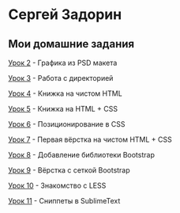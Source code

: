 # Сергей Задорин
## Мои домашние задания

[Урок 2](zadorinserj.github.io/lesson_2/) - Графика из PSD макета


[Урок 3](zadorinserj.github.io/lesson_3/) - Работа с директорией


[Урок 4](zadorinserj.github.io/lesson_4/) - Книжка на чистом HTML


[Урок 5](zadorinserj.github.io/lesson_5/) - Книжка на HTML + CSS


[Урок 6](zadorinserj.github.io/lesson_6/) - Позиционирование в CSS


[Урок 7](zadorinserj.github.io/lesson_7/first_site/src/) - Первая вёрстка на чистом HTML + CSS


[Урок 8](/zadorinserj/zadorinserj.github.io/tree/master/lesson_8) - Добавление библиотеки Bootstrap


[Урок 9](zadorinserj.github.io/lesson_9/first_site/src/) - Вёрстка с сеткой Bootstrap


[Урок 10](zadorinserj.github.io/lesson_10/) - Знакомство с LESS


[Урок 11](zadorinserj.github.io/lesson_11/) - Сниппеты в SublimeText


